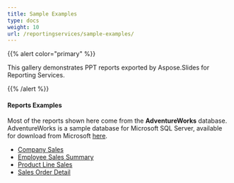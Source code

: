 ```yaml
---
title: Sample Examples
type: docs
weight: 10
url: /reportingservices/sample-examples/
---
```


{{% alert color="primary" %}} 

This gallery demonstrates PPT reports exported by Aspose.Slides for Reporting Services. 

{{% /alert %}} 
#### **Reports Examples**
Most of the reports shown here come from the **AdventureWorks** database. AdventureWorks is a sample database for Microsoft SQL Server, available for download from Microsoft [here](http://www.microsoft.com/downloads/details.aspx?familyid=E719ECF7-9F46-4312-AF89-6AD8702E4E6E&displaylang=en). 

- [Company Sales](/slides/reportingservices/company-sales/)
- [Employee Sales Summary](/slides/reportingservices/employee-sales-summary/)
- [Product Line Sales](/slides/reportingservices/product-line-sales/)
- [Sales Order Detail](/slides/reportingservices/sales-order-detail/)
